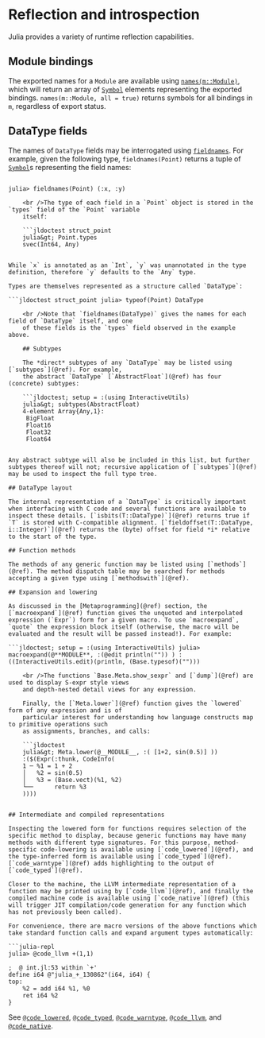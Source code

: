 # Reflection and introspection

Julia provides a variety of runtime reflection capabilities.

## Module bindings

The exported names for a `Module` are available using [`names(m::Module)`](@ref), which will return an array of [`Symbol`](@ref) elements representing the exported bindings. `names(m::Module, all = true)` returns symbols for all bindings in `m`, regardless of export status.

## DataType fields

The names of `DataType` fields may be interrogated using [`fieldnames`](@ref). For example, given the following type, `fieldnames(Point)` returns a tuple of [`Symbol`](@ref)s representing the field names:

```jldoctest struct_point julia> struct Point x::Int y end

julia> fieldnames(Point) (:x, :y)

    <br />The type of each field in a `Point` object is stored in the `types` field of the `Point` variable
    itself:
    
    ```jldoctest struct_point
    julia&gt; Point.types
    svec(Int64, Any)
    

While `x` is annotated as an `Int`, `y` was unannotated in the type definition, therefore `y` defaults to the `Any` type.

Types are themselves represented as a structure called `DataType`:

```jldoctest struct_point julia> typeof(Point) DataType

    <br />Note that `fieldnames(DataType)` gives the names for each field of `DataType` itself, and one
    of these fields is the `types` field observed in the example above.
    
    ## Subtypes
    
    The *direct* subtypes of any `DataType` may be listed using [`subtypes`](@ref). For example,
    the abstract `DataType` [`AbstractFloat`](@ref) has four (concrete) subtypes:
    
    ```jldoctest; setup = :(using InteractiveUtils)
    julia&gt; subtypes(AbstractFloat)
    4-element Array{Any,1}:
     BigFloat
     Float16
     Float32
     Float64
    

Any abstract subtype will also be included in this list, but further subtypes thereof will not; recursive application of [`subtypes`](@ref) may be used to inspect the full type tree.

## DataType layout

The internal representation of a `DataType` is critically important when interfacing with C code and several functions are available to inspect these details. [`isbits(T::DataType)`](@ref) returns true if `T` is stored with C-compatible alignment. [`fieldoffset(T::DataType, i::Integer)`](@ref) returns the (byte) offset for field *i* relative to the start of the type.

## Function methods

The methods of any generic function may be listed using [`methods`](@ref). The method dispatch table may be searched for methods accepting a given type using [`methodswith`](@ref).

## Expansion and lowering

As discussed in the [Metaprogramming](@ref) section, the [`macroexpand`](@ref) function gives the unquoted and interpolated expression (`Expr`) form for a given macro. To use `macroexpand`, `quote` the expression block itself (otherwise, the macro will be evaluated and the result will be passed instead!). For example:

```jldoctest; setup = :(using InteractiveUtils) julia> macroexpand(@**MODULE**, :(@edit println("")) ) :((InteractiveUtils.edit)(println, (Base.typesof)("")))

    <br />The functions `Base.Meta.show_sexpr` and [`dump`](@ref) are used to display S-expr style views
    and depth-nested detail views for any expression.
    
    Finally, the [`Meta.lower`](@ref) function gives the `lowered` form of any expression and is of
    particular interest for understanding how language constructs map to primitive operations such
    as assignments, branches, and calls:
    
    ```jldoctest
    julia&gt; Meta.lower(@__MODULE__, :( [1+2, sin(0.5)] ))
    :($(Expr(:thunk, CodeInfo(
    1 ─ %1 = 1 + 2
    │   %2 = sin(0.5)
    │   %3 = (Base.vect)(%1, %2)
    └──      return %3
    ))))
    

## Intermediate and compiled representations

Inspecting the lowered form for functions requires selection of the specific method to display, because generic functions may have many methods with different type signatures. For this purpose, method-specific code-lowering is available using [`code_lowered`](@ref), and the type-inferred form is available using [`code_typed`](@ref). [`code_warntype`](@ref) adds highlighting to the output of [`code_typed`](@ref).

Closer to the machine, the LLVM intermediate representation of a function may be printed using by [`code_llvm`](@ref), and finally the compiled machine code is available using [`code_native`](@ref) (this will trigger JIT compilation/code generation for any function which has not previously been called).

For convenience, there are macro versions of the above functions which take standard function calls and expand argument types automatically:

```julia-repl
julia> @code_llvm +(1,1)

;  @ int.jl:53 within `+'
define i64 @"julia_+_130862"(i64, i64) {
top:
    %2 = add i64 %1, %0
    ret i64 %2
}
```

See [`@code_lowered`](@ref), [`@code_typed`](@ref), [`@code_warntype`](@ref), [`@code_llvm`](@ref), and [`@code_native`](@ref).